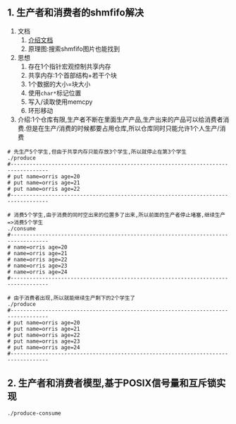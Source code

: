 ## 1. 生产者和消费者的shmfifo解决
1. 文档
    1. [介绍文档](https://blog.csdn.net/nk_test/article/details/50218131)
    2. 原理图:搜索shmfifo图片也能找到
2. 思想
    1. 存在1个指针宏观控制共享内存
    2. 共享内存:1个首部结构+若干个块
    3. 1个数据的大小=块大小
    4. 使用`char*`标记位置
    5. 写入/读取使用memcpy
    6. 环形移动
3. 介绍:1个仓库有限,生产者不断在里面生产产品,生产出来的产品可以给消费者消费.但是在生产/消费的时候都要占用仓库,所以仓库同时只能允许1个人生产/消费
```
# 先生产5个学生,但由于共享内存只能存放3个学生,所以就停止在第3个学生
./produce 
#----------------------------------------------------------------------------------
# put name=orris age=20
# put name=orris age=21
# put name=orris age=22
#----------------------------------------------------------------------------------

# 消费5个学生,由于消费的同时空出来的位置多了出来,所以前面的生产者停止堵塞,继续生产=>消费5个学生
./consume 
#----------------------------------------------------------------------------------
# name=orris age=20
# name=orris age=21
# name=orris age=22
# name=orris age=23
# name=orris age=24
#----------------------------------------------------------------------------------

# 由于消费者出现,所以就能继续生产剩下的2个学生了
./produce 
#----------------------------------------------------------------------------------
# put name=orris age=20
# put name=orris age=21
# put name=orris age=22
# put name=orris age=23
# put name=orris age=24
#----------------------------------------------------------------------------------

```

## 2. 生产者和消费者模型,基于POSIX信号量和互斥锁实现
```
./produce-consume
```

